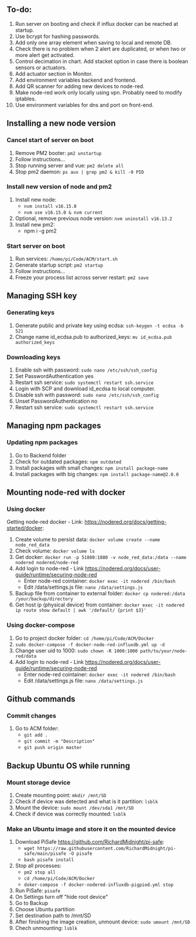 ## To-do:
1. Run server on booting and check if influx docker can be reached at startup.
2. Use bcrypt for hashing passwords.
3. Add only one array element when saving to local and remote DB.
4. Check there is no problem when 2 alert are duplicated, or when two or more alert get activated.
5. Control decimation in chart. Add stacket option in case there is boolean sensors or actuators.
6. Add actuator section in Monitor.
7. Add environment variables backend and frontend.
9. Add QR scanner for adding new devices to node-red.
10. Make node-red work only locally using vpn. Probably need to modify iptables.
11. Use environment variables for dns and port on front-end.

## Installing a new node version
### Cancel start of server on boot
1. Remove PM2 booter: ```pm2 unstartup```
2. Follow instructions...
3. Stop running server and vue: ```pm2 delete all```
4. Stop pm2 daemon: ```ps aux | grep pm2 & kill -9 PID```
### Install new version of node and pm2
1. Install new node: 
    - ```nvm install v16.15.0```
    - ```nvm use v16.15.0 & nvm current```
2. Optional, remove previous node version: ```nvm uninstall v16.13.2```
3. Install new pm2:
    - npm i -g pm2
### Start server on boot
1. Run services: ```/home/pi/Code/ACM/start.sh```
2. Generate startup script: ```pm2 startup```
3. Follow instructions...
4. Freeze your process list across server restart: ```pm2 save```

## Managing SSH key
### Generating keys
1. Generate public and private key using ecdsa: ```ssh-keygen -t ecdsa -b 521```
2. Change name id_ecdsa.pub to authorized_keys: ```mv id_ecdsa.pub authorized_keys```
### Downloading keys
1. Enable ssh with password: ```sudo nano /etc/ssh/ssh_config```
2. Set PasswordAuthentication yes
3. Restart ssh service: ```sudo systemctl restart ssh.service```
4. Login with SCP and download id_ecdsa to local computer.
5. Disable ssh with password: ```sudo nano /etc/ssh/ssh_config```
6. Unset PasswordAuthentication no
7. Restart ssh service: ```sudo systemctl restart ssh.service```

## Managing npm packages
### Updating npm packages
1. Go to Backend folder
2. Check for outdated packages: ```npm outdated```
3. Install packages with small changes: ```npm install package-name```
4. Install packages with big changes: ```npm install package-name@2.0.0```

## Mounting node-red with docker
### Using docker
Getting node-red docker - Link: https://nodered.org/docs/getting-started/docker:
1. Create volume to persist data: ```docker volume create --name node_red_data```
2. Check volume: ```docker volume ls```
3. Get docker: ```docker run -p 51880:1880 -v node_red_data:/data --name nodered nodered/node-red```
4. Add login to node-red - Link https://nodered.org/docs/user-guide/runtime/securing-node-red 
    - Enter node-red cointainer: ```docker exec -it nodered /bin/bash```
    - Edit /data/settings.js file: ```nano /data/settings.js```
5. Backup file from container to external folder: ```docker cp nodered:/data /your/backup/directory```
6. Get host ip (physical device) from container: ```docker exec -it nodered ip route show default | awk '/default/ {print $3}'```
### Using docker-compose
1. Go to project docker folder: ```cd /home/pi/Code/ACM/Docker```
2. ```sudo docker-compose -f docker-node-red-influxdb.yml up -d```
3. Change user uid to 1000: ```sudo chown -R 1000:1000 path/to/your/node-red/data```
4. Add login to node-red - Link https://nodered.org/docs/user-guide/runtime/securing-node-red 
    - Enter node-red cointainer: ```docker exec -it nodered /bin/bash```
    - Edit /data/settings.js file: ```nano /data/settings.js```

## Github commands
### Commit changes
1. Go to ACM folder:
    - ```git add .```
    - ```git commit -m "Description"```
    - ```git push origin master```

## Backup Ubuntu OS while running
### Mount storage device
1. Create mounting point: ```mkdir /mnt/SD```
2. Check if device was detected and what is it partition: ```lsblk```
3. Mount the device: ```sudo mount /dev/sda1 /mnt/SD```
4. Check if device was correctly mounted: ```lsblk```
### Make an Ubuntu image and store it on the mounted device
1. Download PiSafe https://github.com/RichardMidnight/pi-safe:
    - ```wget https://raw.githubusercontent.com/RichardMidnight/pi-safe/main/pisafe -O pisafe```
    - ```bash pisafe install```
2. Stop all processes:
    - ```pm2 stop all```
    - ```cd /home/pi/Code/ACM/Docker```
    - ```doker-compose -f docker-nodered-influxdb-pigpiod.yml stop```
3. Run PiSafe: ```pisafe```
4. On Settings turn off "hide root device"
5. Go to Backup
6. Choose Ubuntu partition
7. Set destination path to /mnt/SD
8. After finishing the image creation, unmount device: ```sudo umount /mnt/SD```
9. Chech unmounting: ```lsblk```